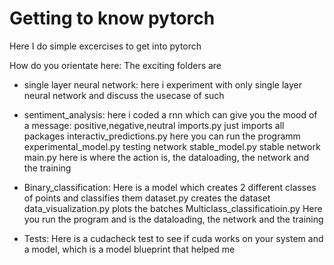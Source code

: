 <h1> Getting to know pytorch</h1>

Here I do simple excercises to get into pytorch

How do you orientate here:
The exciting folders are 
- single layer neural network: here i experiment with only single layer neural network and discuss the usecase of such
- sentiment_analysis:
     here i coded a rnn which can give you the mood of a message: positive,negative,neutral
            imports.py just imports all packages
            interactiv_predictions.py here you can run the programm
            experimental_model.py testing network
            stable_model.py stable network
            main.py here is where the action is, the dataloading, the network and the training
            
- Binary_classification:
    Here is a model which creates 2 different classes of points and classifies them
        dataset.py creates the dataset
        data_visualization.py plots the batches
        Multiclass_classificatioin.py Here you run the program and is the dataloading, the network and the training
- Tests:
    Here is a cudacheck test to see if cuda works on your system and a model, which is a model blueprint that helped me
    

